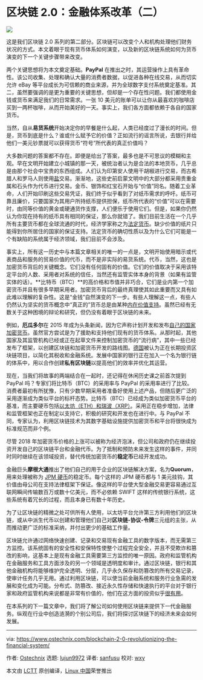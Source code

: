 [#]: collector: (lujun9972)
[#]: translator: (sanfusu)
[#]: reviewer: (wxy)
[#]: publisher: ( )
[#]: url: ( )
[#]: subject: (Blockchain 2.0: Revolutionizing The Financial System [Part 2])
[#]: via: (https://www.ostechnix.com/blockchain-2-0-revolutionizing-the-financial-system/)
[#]: author: (Ostechnix https://www.ostechnix.com/author/editor/)

区块链 2.0：金融体系改革（二）
======

![](https://www.ostechnix.com/wp-content/uploads/2019/03/evolution-of-money-720x340.png)

这是我们区块链 2.0 系列的第二部分。区块链可以改变个人和机构处理他们财务状况的方式。本文着眼于现有货币体系如何演变，以及新的区块链系统如何为货币演变的下一个关键步骤带来改变。

两个关键思想将为本文奠定基础。**PayPal** 在推出之时，其运营操作上具有革命性。该公司收集、处理和确认大量的消费者数据，以促进各种在线交易，从而切实允许 eBay 等平台成长为可信赖的商业来源，并为全球数字支付系统奠定基准。其二，虽然要强调的是更为重要的关键思想，但却是一个存在性问题。我们都使用金钱或货币来满足我们的日常需求。一张 10 美元的账单可以让你从最喜欢的咖啡店买到一两杯咖啡，从而开始美好的一天。事实上，我们各方面都依赖于各自的国家货币。

当然，自从**易货系统**开始决定你的早餐是什么起，人类已经度过了漫长的时间。但是，货币到底是什么？谁或什么赋予它的价值？正如流行的谣言所说，去银行并给他们一美元钞票就可以获得货币“符号”所代表的真正价值吗？

大多数问题的答案都不存在。即便是给出了答案，最多也是不可思议的模糊和主观。早在文明开始建立小城镇的那一天，被统治者认为是合法的本地货币，几乎总是由那个社会中宝贵的东西组成。人们认为印第安人使用干胡椒进行交易，而古希腊人和罗马人则使用[盐][1]交易。渐渐地，这些史前启蒙文明中的大部分都采用贵重金属和石头作为代​​币进行交易。金币、银饰和红宝石开始与“价值”同名。随着工业革命，人们开始印刷这些交易凭证，我们终于似乎看到了对纸币需求的呼吁。纸币可靠且廉价，只要国家为其用户所持纸币提供担保，纸币所代表的“价值”可以在需要时，由同等价值的黄金或硬通货作支撑，人们便乐于使用它们。但是，如果你仍然认为你现在持有的纸币具有相同的保证，那么你就错了。我们目前生活在一个几乎所有主要货币都在全球流通的时代，经济学家称之为[法定货币][2]。缺少价值的纸片只能得到你所居住的国家的保证支持。法定货币的确切性质以及为什么它们可能是一个有缺陷的系统属于经济领域，我们目前不会涉及。

事实上，所有这一历史中与本篇文章相关的唯一的一点是，文明开始使用暗示或代表商品和服务的贸易价值的代币，而不是非实际的易货系统。代币，当然，这也是加密货币背后的关键概念。它们没有任何固有的价值。它们的价值取决于采用该特定平台的人数、采用者对系统的信任，当然还有监管实体本身的背景（如果有监管实体的话）。**比特币（BTC）**的高价格和市值并非巧合，它们是业内第一个加密货币并且有很多早期采用者。加密货币背后的最终真理使其如此重要而又具有如此难以理解的复杂性。这是“金钱”自然演变的下一步。有些人理解这一点，有些人仍然认为坚实的货币概念中“真正的”货币总是由某种[内在价值支持][3]。虽然已经有无数关于这种困境的辩论和研究，但仍没有着眼于区块链的未来。

例如，**厄瓜多尔**在 2015 年成为头条新闻，因为它声称计划开发和发布[自己的国家加密货币][4]。虽然官方尝试是为了援助和支持他们现有的货币体系。从那时起，其他国家及其监管机构已经或正在起草文件来控制加密货币的“流行病”，其中一些已经发布了框架，以创建区块链和加密货币开发的路线图。[德国][5]被认为正在长期投资区块链项目，以简化其税收和金融系统。发展中国家的银行正在加入一个名为银行链的体系中，用以合作创建**私有区块链**以提高他们的效率并优化其运营。

现在，当我们将故事的两端结合在一起时，还记得在休闲历史课之前首次提到 PayPal 吗？专家们将比特币（BTC）的采用率与 PayPal 的采用率进行了比较。消费者最初有所犹豫，只有少数早期采用者准备好使用上述产品，但随后更广泛的采用逐渐成为类似平台的标杆态势。比特币（BTC）已经成为类似加密货币平台的基准，而主要硬币包括[以太坊（ETH）和瑞波（XRP）][6]。采用正在稳步增加，法律和监管框架也正在制定以支持它，积极的研究和开发也在进行中。与 PayPal 不同，专家认为，利用区块链技术为其数字基础设施提供加密货币和平台将很快成为标准规范而非个例。

尽管 2018 年加密货币价格的上涨可以被称为经济泡沫，但公司和政府仍在继续投资开发自己的区块链平台和金融代币。为了抵制和预防未来发生这样的事件，并同时同时继续在该领域投资，替代传统加密货币的**稳定币**已经开发成功。

金融巨头**摩根大通**推出了他们自己的用于企业的区块链解决方案，名为**Quorum**，用来处理被称为 [JPM 硬币][7]的稳定币。每个这样的 JPM 硬币都与 1 美元挂钩，其价值由母公司在支持法律框架下保证。像这样的平台使大型金融交易更容易通过互联网瞬间传输数百万或数十亿美元，而不必依赖 SWIFT 这样的传统银行系统，这些系统有着冗长的过程，而且本身已有数十年历史。

为了让区块链的精微之处可供所有人使用，以太坊平台允许第三方利用他们的区块链，或从中派生代币以创建和管理他们自己对**区块链-协议-令牌**三元组的主张，从而推动更广泛的标准采纳，并付出更少的基础工作量。

区块链允许通过网络快速创建、记录和交易现有金融工具的数字版本，而无需第三方监控。该系统固有的安全性和安保特性使整个过程完全安全，并且不受欺诈和篡改的影响，这基本上是现有金融工具需要第三方监控的唯一原因。政府和监管机构在金融服务和工具方面涉及的另一个领域是透明度和审计。通过区块链，银行和其他金融机构将能够维护完全透明、分层，几乎永久保存和防篡改的所有交易记录，使审计任务几乎无用。通过利用区块链，可以使当前金融系统和服务行业急需的发展和变化成为可能。分布式、防篡改、接近永久性存储和快速执行的平台对于银行家和政府监管机构来说都是非常有价值的，他们在这方面的投资似乎[很有用][8]。

在本系列的下一篇文章中，我们将了解公司如何使用区块链来提供下一代金融服务。纵观在行业中创造涟漪的个别公司后，我们将探讨区块链下的经济未来会如何发展。

----------------------------------------------------------------------------

via: https://www.ostechnix.com/blockchain-2-0-revolutionizing-the-financial-system/

作者: [Ostechnix][a]
选题: [lujun9972][b]
译者: [sanfusu](https://github.com/sanfusu)
校对: [wxy](https://github.com/wxy)

本文由 [LCTT](https://github.com/LCTT/TranslateProject) 原创编译，[Linux 中国](https://linux.cn/)荣誉推出

[a]: https://www.ostechnix.com/author/editor/
[b]: https://github.com/lujun9972
[1]: https://www.seasalt.com/history-of-salt
[2]: https://www.investopedia.com/terms/f/fiatmoney.asp
[3]: https://bitcoin.org/en/faq#who-created-bitcoin
[4]: https://99bitcoins.com/official-ecuador-cryptocurrency/
[5]: https://cointelegraph.com/news/german-government-to-introduce-blockchain-strategy-in-mid-2019
[6]: https://coinmarketcap.com/currencies/bitcoin/
[7]: https://www.jpmorgan.com/global/news/digital-coin-payments
[8]: https://www.pwc.com/jg/en/media-release/global-fintech-survey-2017.html
